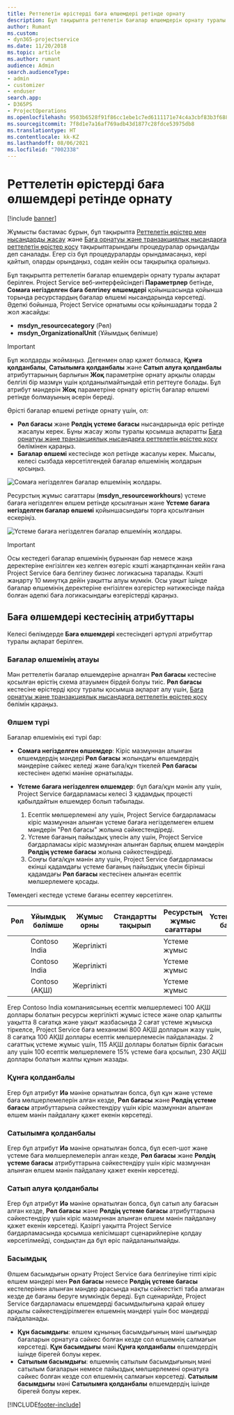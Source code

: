 ```yaml
---
title: Реттелетін өрістерді баға өлшемдері ретінде орнату
description: Бұл тақырыпта реттелетін бағалар өлшемдерін орнату туралы ақпарат берілген.
author: Rumant
ms.custom:
- dyn365-projectservice
ms.date: 11/20/2018
ms.topic: article
ms.author: rumant
audience: Admin
search.audienceType:
- admin
- customizer
- enduser
search.app:
- D365PS
- ProjectOperations
ms.openlocfilehash: 9503b6528f91f86cc1ebe1c7ed6111171e74c4a3cbf83b3f68810c3ee5efdd28
ms.sourcegitcommit: 7f8d1e7a16af769adb43d1877c28fdce53975db8
ms.translationtype: HT
ms.contentlocale: kk-KZ
ms.lasthandoff: 08/06/2021
ms.locfileid: "7002338"
---
```

# <a name="setting-up-custom-fields-as-pricing-dimensions"></a>Реттелетін өрістерді баға өлшемдері ретінде орнату 

[!include [banner](../includes/psa-now-project-operations.md)]

Жұмысты бастамас бұрын, бұл тақырыпта [Реттелетін өрістер мен нысандарды жасау](create-custom-fields-entities.md) және [Баға орнатуы және транзакциялық нысандарға реттелетін өрістер қосу](field-references.md) тақырыптарындағы процедуралар орындалды деп саналады. Егер сіз бұл процедураларды орындамасаңыз, кері қайтып, оларды орындаңыз, содан кейін осы тақырыпқа оралыңыз. 

Бұл тақырыпта реттелетін бағалар өлшемдерін орнату туралы ақпарат берілген. Project Service веб-интерфейсіндегі **Параметрлер** бетінде, **Сомаға негізделген баға белгілеу өлшемдері** қойыншасында қойынша торында ресурстардың бағалар өлшемі нысандарында көрсетеді. Әдепкі бойынша, Project Service орнатымы осы қойыншадағы торда 2 жол жасайды:

- **msdyn_resourcecategory** (Рөл)
- **msdyn_OrganizationalUnit** (Ұйымдық бөлімше)

> [!IMPORTANT]
> Бұл жолдарды жоймаңыз. Дегенмен олар қажет болмаса, **Құнға қолданбалы**, **Сатылымға қолданбалы** және **Сатып алуға қолданбалы** атрибуттарының барлығын **Жоқ** параметріне орнату арқылы оларды белгілі бір мазмұн үшін қолданылмайтындай етіп реттеуге болады. Бұл атрибут мәндерін **Жоқ** параметріне орнату өрістің бағалар өлшемі ретінде болмауының әсерін береді.

Өрісті бағалар өлшемі ретінде орнату үшін, ол:

- **Рөл бағасы** және **Рөлдің үстеме бағасы** нысандарында өріс ретінде жасалуы керек. Бұны жасау жолы туралы қосымша ақпаратты [Баға орнатуы және транзакциялық нысандарға реттелетін өрістер қосу](field-references.md) бөлімінен қараңыз.
- **Бағалар өлшемі** кестесінде жол ретінде жасалуы керек. Мысалы, келесі сызбада көрсетілгендей бағалар өлшемінің жолдарын қосыңыз. 

![Сомаға негізделген бағалар өлшемінің жолдары.](media/Amt-based-PD.png)

Ресурстың жұмыс сағаттары (**msdyn_resourceworkhours**) үстеме бағаға негізделген өлшем ретінде қосылғанын және **Үстеме бағаға негізделген бағалар өлшемі** қойыншасындағы торға қосылғанын ескеріңіз.

![Үстеме бағаға негізделген бағалар өлшемінің жолдары.](media/Markup-based-PD.png)

> [!IMPORTANT]
> Осы кестедегі бағалар өлшемінің бұрыннан бар немесе жаңа деректеріне енгізілген кез келген өзгеріс кэшті жаңартқаннан кейін ғана Project Service баға белгілеу бизнес логикасына таралады. Кэшті жаңарту 10 минутқа дейін уақытты алуы мүмкін. Осы уақыт ішінде бағалар өлшемінің деректеріне енгізілген өзгерістер нәтижесінде пайда болған әдепкі баға логикасындағы өзгерістерді қараңыз.


## <a name="attributes-of-the-pricing-dimensions-table"></a>Баға өлшемдері кестесінің атрибуттары
Келесі бөлімдерде **Баға өлшемдері** кестесіндегі әртүрлі атрибуттар туралы ақпарат берілген.

### <a name="pricing-dimension-name"></a>Бағалар өлшемінің атауы
Мән реттелетін бағалар өлшемдеріне арналған **Рөл бағасы** кестесіне қосылған өрістің схема атауымен бірдей болуы тиіс. **Рөл бағасы** кестесіне өрістерді қосу туралы қосымша ақпарат алу үшін, [Баға орнатуы және транзакциялық нысандарға реттелетін өрістер қосу](field-references.md) бөлімін қараңыз.

### <a name="type-of-dimension"></a>Өлшем түрі
Бағалар өлшемінің екі түрі бар:
  
  - **Сомаға негізделген өлшемдер**: Кіріс мазмұннан алынған өлшемдердің мәндері **Рөл бағасы** жолындағы өлшемдердің мәндеріне сәйкес келеді және баға/құн тікелей **Рөл бағасы** кестесінен әдепкі мәніне орнатылады.
  - **Үстеме бағаға негізделген өлшемдер**: бұл баға/құн мәнін алу үшін, Project Service бағдарламасы келесі 3 қадамдық процесті қабылдайтын өлшемдер болып табылады.
 
    1. Есептік мөлшерлемені алу үшін, Project Service бағдарламасы кіріс мазмұннан алынған үстеме бағаға негізделмеген өлшем мәндерін "Рөл бағасы" жолына сәйкестендіреді.
    2. Үстеме бағаның пайыздық үлесін алу үшін, Project Service бағдарламасы кіріс мазмұннан алынған барлық өлшем мәндерін **Рөлдің үстеме бағасы** жолына сәйкестендіреді.
    3. Соңғы баға/құн мәнін алу үшін, Project Service бағдарламасы екінші қадамдағы үстеме бағаның пайыздық үлесін бірінші қадамдағы **Рөл бағасы** кестесінен алынған есептік мөлшерлемеге қосады.
   
   Төмендегі кестеде үстеме бағаны есептеу көрсетілген.
  
| Рөл        | Ұйымдық бөлімше    |Жұмыс орны      |Стандартты тақырып      |Ресурстың жұмыс сағаттары      |  Үстеме баға|
| ------------|-------------|-------------------|--------------------|-------------------------|--------:|
|             | Contoso India|Жергілікті            |                    |Үстеме жұмыс                 |15     |
|             | Contoso India|Жергілікті             |                    |Үстеме жұмыс                 |10     |
|             | Contoso (АҚШ)   |Жергілікті             |                    |Үстеме жұмыс                 |20     |


Егер Contoso India компаниясының есептік мөлшерлемесі 100 АҚШ доллары болатын ресурсы жергілікті жұмыс істесе және олар қалыпты уақытта 8 сағатқа және уақыт жазбасында 2 сағат үстеме жұмысқа тіркелсе, Project Service баға механизмі 800 АҚШ долларын жазу үшін, 8 сағатқа 100 АҚШ доллары есептік мөлшерлемесін пайдаланады. 2 сағаттық үстеме жұмыс үшін, 115 АҚШ доллары болатын бірлік бағасын алу үшін 100 есептік мөлшерлемеге 15% үстеме баға қосылып, 230 АҚШ доллары болатын жалпы құнын жазады.

### <a name="applicable-to-cost"></a>Құнға қолданбалы 
Егер бұл атрибут **Иә** мәніне орнатылған болса, бұл құн және үстеме баға мөлшерлемелерін алған кезде, **Рөл бағасы** және **Рөлдің үстеме бағасы** атрибуттарына сәйкестендіру үшін кіріс мазмұннан алынған өлшем мәнін пайдалану қажет екенін көрсетеді.

### <a name="applicable-to-sales"></a>Сатылымға қолданбалы
Егер бұл атрибут **Иә** мәніне орнатылған болса, бұл есеп-шот және үстеме баға мөлшерлемелерін алған кезде, **Рөл бағасы** және **Рөлдің үстеме бағасы** атрибуттарына сәйкестендіру үшін кіріс мазмұннан алынған өлшем мәнін пайдалану қажет екенін көрсетеді.

### <a name="applicable-to-purchase"></a>Сатып алуға қолданбалы
Егер бұл атрибут **Иә** мәніне орнатылған болса, бұл сатып алу бағасын алған кезде, **Рөл бағасы** және **Рөлдің үстеме бағасы** атрибуттарына сәйкестендіру үшін кіріс мазмұннан алынған өлшем мәнін пайдалану қажет екенін көрсетеді. Қазіргі уақытта Project Service бағдарламасында қосымша келісімшарт сценарийлеріне қолдау көрсетілмейді, сондықтан да бұл өріс пайдаланылмайды. 

### <a name="priority"></a>Басымдық
Өлшем басымдығын орнату Project Service баға белгілеуіне тіпті кіріс өлшем мәндері мен **Рөл бағасы** немесе **Рөлдің үстеме бағасы** кестелерінен алынған мәндер арасында нақты сәйкестікті таба алмаған кезде де бағаны беруге мүмкіндік береді. Бұл сценарийде, Project Service бағдарламасы өлшемдерді басымдылығына қарай өлшеу арқылы сәйкестендірілмеген өлшемнің мәндері үшін бос мәндерді пайдаланады.

- **Құн басымдығы**: өлшем құнының басымдығының мәні шығындар бағаларын орнатуға сәйкес болған кезде сол өлшемнің салмағын көрсетеді. **Құн басымдығы** мәні **Құнға қолданбалы** өлшемдердің ішінде бірегей болуы керек.
- **Сатылым басымдығы**: өлшемнің сатылым басымдығының мәні сатылым бағаларын немесе пайыздық мөлшерлемені орнатуға сәйкес болған кезде сол өлшемнің салмағын көрсетеді. **Сатылым басымдығы** мәні **Сатылымға қолданбалы** өлшемдердің ішінде бірегей болуы керек.


[!INCLUDE[footer-include](../includes/footer-banner.md)]
